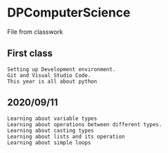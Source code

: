 # DPComputerScience
File from classwork
## First class
    Setting up Development environment. 
    Git and Visual Studio Code.
    This year is all about python
## 2020/09/11
    Learning about variable types
    Learning about operations between different types.
    Learning about casting types
    Learning about lists and its operation
    Learning about simple loops
